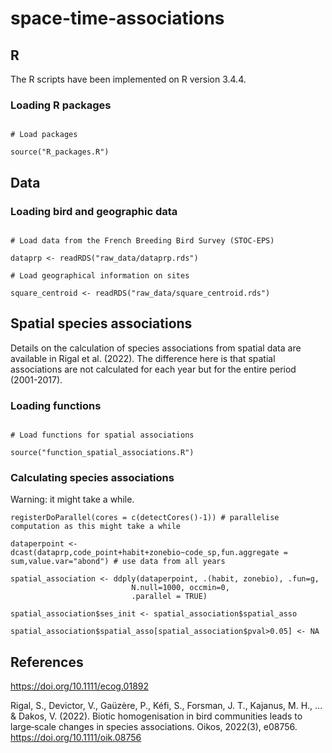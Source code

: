 # space-time-associations

## R

The R scripts have been implemented on R version 3.4.4.

### Loading R packages

```{r setup, include=FALSE}

# Load packages

source("R_packages.R")

```

## Data

### Loading bird and geographic data

```{r setup, include=FALSE}

# Load data from the French Breeding Bird Survey (STOC-EPS)

dataprp <- readRDS("raw_data/dataprp.rds")

# Load geographical information on sites

square_centroid <- readRDS("raw_data/square_centroid.rds")

```

## Spatial species associations

Details on the calculation of species associations from spatial data are available in Rigal et al. (2022). The difference here is that spatial associations are not calculated for each year but for the entire period (2001-2017).

### Loading functions

```{r setup, include=FALSE}

# Load functions for spatial associations

source("function_spatial_associations.R")

```


### Calculating species associations

Warning: it might take a while.

```{r}
registerDoParallel(cores = c(detectCores()-1)) # parallelise computation as this might take a while

dataperpoint <- dcast(dataprp,code_point+habit+zonebio~code_sp,fun.aggregate = sum,value.var="abond") # use data from all years

spatial_association <- ddply(dataperpoint, .(habit, zonebio), .fun=g, 
                           N.null=1000, occmin=0, 
                           .parallel = TRUE)

spatial_association$ses_init <- spatial_association$spatial_asso

spatial_association$spatial_asso[spatial_association$pval>0.05] <- NA

```




## References

https://doi.org/10.1111/ecog.01892

Rigal, S., Devictor, V., Gaüzère, P., Kéfi, S., Forsman, J. T., Kajanus, M. H., ... & Dakos, V. (2022). Biotic homogenisation in bird communities leads to large‐scale changes in species associations. Oikos, 2022(3), e08756. https://doi.org/10.1111/oik.08756